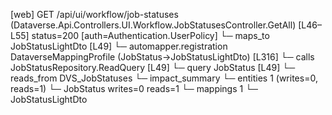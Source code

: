 [web] GET /api/ui/workflow/job-statuses  (Dataverse.Api.Controllers.UI.Workflow.JobStatusesController.GetAll)  [L46–L55] status=200 [auth=Authentication.UserPolicy]
  └─ maps_to JobStatusLightDto [L49]
    └─ automapper.registration DataverseMappingProfile (JobStatus->JobStatusLightDto) [L316]
  └─ calls JobStatusRepository.ReadQuery [L49]
  └─ query JobStatus [L49]
    └─ reads_from DVS_JobStatuses
  └─ impact_summary
    └─ entities 1 (writes=0, reads=1)
      └─ JobStatus writes=0 reads=1
    └─ mappings 1
      └─ JobStatusLightDto


